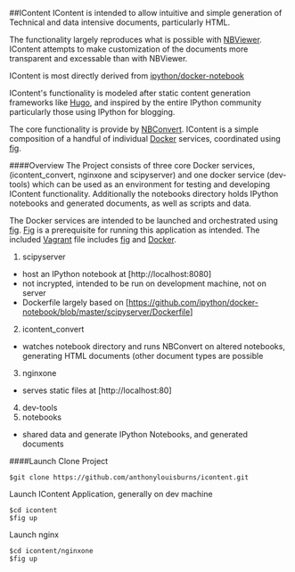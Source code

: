 ##IContent
IContent is intended to allow intuitive and simple generation of Technical and data intensive documents, particularly HTML.

The functionality largely reproduces what is possible with [NBViewer](http://nbviewer.ipython.org/). IContent attempts to make customization of the documents more transparent and excessable than with NBViewer.

IContent is most directly derived from [ipython/docker-notebook](https://github.com/ipython/docker-notebook)

IContent's functionality is modeled after static content generation frameworks like [Hugo](http://gohugo.io/), and inspired by the entire IPython community particularly those using IPython for blogging.

The core functionality is provide by [NBConvert](https://github.com/ipython/ipython/tree/master/IPython/nbconvert). IContent is a simple composition of a handful of individual [Docker](https://www.docker.com/) services, coordinated using [fig](http://www.fig.sh/).

####Overview
The Project consists of three core Docker services, (icontent_convert, nginxone and scipyserver) and one docker service (dev-tools) which can be used as an environment for testing and developing IContent functionality. Additionally the notebooks directory holds IPython notebooks and generated documents, as well as scripts and data.

The Docker services are intended to be launched and orchestrated using [fig](http://www.fig.sh/). [Fig](http://www.fig.sh/) is a prerequisite for running this application as intended. The included [Vagrant](https://www.vagrantup.com/) file includes [fig](http://www.fig.sh/) and [Docker](https://www.docker.com/).

1. scipyserver
  - host an IPython notebook at [http://localhost:8080]
  - not incrypted, intended to be run on development machine, not on server
  - Dockerfile largely based on [https://github.com/ipython/docker-notebook/blob/master/scipyserver/Dockerfile]
2. icontent_convert
  - watches notebook directory and runs NBConvert on altered notebooks, generating HTML documents (other document types are possible  
3. nginxone
  - serves static files at [http://localhost:80]
4. dev-tools
5. notebooks
  - shared data and generate IPython Notebooks, and generated documents

####Launch
Clone Project
```
$git clone https://github.com/anthonylouisburns/icontent.git
```

Launch IContent Application, generally on dev machine
```
$cd icontent
$fig up
```

Launch nginx
```
$cd icontent/nginxone
$fig up
```

